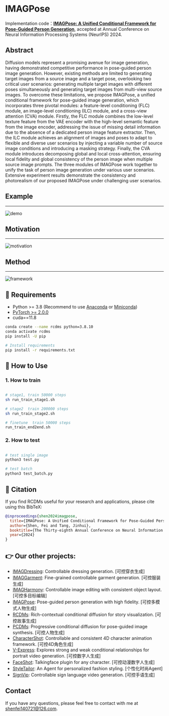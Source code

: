 # IMAGPose
Implementation code：**[IMAGPose: A Unified Conditional Framework for Pose-Guided Person Generation](https://openreview.net/pdf?id=6IyYa4gETN)**, accepted at Annual Conference on Neural Information Processing Systems (NeurIPS) 2024.




## Abstract
Diffusion models represent a promising avenue for image generation, having demonstrated competitive performance in pose-guided person image generation. However, existing methods are limited to generating target images from a source image and a target pose, overlooking two critical user scenarios: generating multiple target images with different poses simultaneously and generating target images from multi-view source images. To overcome these limitations, we propose IMAGPose, a unified conditional framework for pose-guided image generation, which incorporates three pivotal modules: a feature-level conditioning (FLC) module, an image-level conditioning (ILC) module, and a cross-view attention (CVA) module. Firstly, the FLC module combines the low-level texture feature from the VAE encoder with the high-level semantic feature from the image encoder, addressing the issue of missing detail information due to the absence of a dedicated person image feature extractor. Then, the ILC module achieves an alignment of images and poses to adapt to flexible and diverse user scenarios by injecting a variable number of source image conditions and introducing a masking strategy. Finally, the CVA module introduces decomposing global and local cross-attention, ensuring local fidelity and global consistency of the person image when multiple source image prompts. The three modules of IMAGPose work together to unify the task of person image generation under various user scenarios. Extensive experiment results demonstrate the consistency and photorealism of our proposed IMAGPose under challenging user scenarios.

## Example
--- 
![demo](assets/demo.png)

## Motivation
---
![motivation](assets/motivation.png)


## Method
---
![framework](assets/framework.png)



## 🔧 Requirements

- Python >= 3.8 (Recommend to use [Anaconda](https://www.anaconda.com/download/#linux) or [Miniconda](https://docs.conda.io/en/latest/miniconda.html))
- [PyTorch >= 2.0.0](https://pytorch.org/)
- cuda==11.8

```bash
conda create --name rcdms python=3.8.10
conda activate rcdms
pip install -U pip

# Install requirements
pip install -r requirements.txt
```


## 🎉 How to Use


### 1. How to train 

```sh

# stage1, train 50000 steps
sh run_train_stage1.sh

# stage2  train 200000 steps
sh run_train_stage2.sh

# finetune  train 50000 steps
run_train_end2end.sh

```

### 2. How to test 

```sh

# test single image
python3 test.py

# test batch
python3 test_batch.py

```

## 📝 Citation

If you find RCDMs useful for your research and applications, please cite using this BibTeX:

```bibtex
@inproceedings{shen2024imagpose,
  title={IMAGPose: A Unified Conditional Framework for Pose-Guided Person Generation},
  author={Shen, Fei and Tang, Jinhui},
  booktitle={The Thirty-eighth Annual Conference on Neural Information Processing Systems},
  year={2024}
}
```

## 👉 **Our other projects:**  
- [IMAGDressing](https://github.com/muzishen/IMAGDressing): Controllable dressing generation. [可控穿衣生成]
- [IMAGGarment](https://github.com/muzishen/IMAGGarment): Fine-grained controllable garment generation.  [可控服装生成]
- [IMAGHarmony](https://github.com/muzishen/IMAGHarmony): Controllable image editing with consistent object layout.  [可控多目标编辑]
- [IMAGPose](https://github.com/muzishen/IMAGPose): Pose-guided person generation with high fidelity.  [可控多模式人物生成]
- [RCDMs](https://github.com/muzishen/RCDMs): Rich-contextual conditional diffusion for story visualization.  [可控故事生成]
- [PCDMs](https://github.com/tencent-ailab/PCDMs): Progressive conditional diffusion for pose-guided image synthesis. [可控人物生成]
- [CharacterShot](https://github.com/Jeoyal/CharacterShot): Controllable and consistent 4D character animation framework. [可控4D角色生成]
- [V-Express](https://github.com/tencent-ailab/V-Express/): Explores strong and weak conditional relationships for portrait video generation. [可控数字人生成]
- [FaceShot](https://github.com/open-mmlab/FaceShot/): Talkingface plugin for any character. [可控动漫数字人生成]
- [StyleTailor](https://github.com/mahb-THU/StyleTailor): An Agent for personalized fashion styling. [个性化时尚Agent]
- [SignVip](https://github.com/umnooob/signvip/): Controllable sign language video generation. [可控手语生成]

## Contact
If you have any questions, please feel free to contact with me at shenfei140721@126.com.
